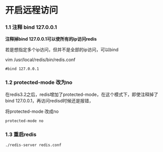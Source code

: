 # 开启远程访问

### 1.1 注释 bind 127.0.0.1

**注释掉bind 127.0.0.1可以使所有的ip访问redis**

若是想指定多个ip访问，但并不是全部的ip访问，可以bind

vim /usr/local/redis/bin/redis.conf

```
#bind 127.0.0.1
```

### 1.2 protected-mode 改为no

在redis3.2之后，redis增加了protected-mode，在这个模式下，即使注释掉了bind 127.0.0.1，再访问redisd时候还是报错，

将protected-mode 改成no

 ```
protected-mode no
 ```

### 1.3 重启redis

```
./redis-server redis.conf
```

